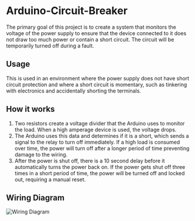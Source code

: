 # Arduino-Circuit-Breaker
The primary goal of this project is to create a system that monitors the voltage of the power supply to ensure that the device connected to it does not draw too much power or contain a short circuit. The circuit will be temporarily turned off during a fault.

## Usage
This is used in an environment where the power supply does not have short circuit protection and where a short circuit is momentary, such as tinkering with electronics and accidentally shorting the terminals.

## How it works
1. Two resistors create a voltage divider that the Arduino uses to monitor the load. When a high amperage device is used, the voltage drops.
2. The Arduino uses this data and determines if it is a short, which sends a signal to the relay to turn off immediately. If a high load is consumed over time, the power will turn off after a longer period of time preventing damage to the wiring.
3. After the power is shut off, there is a 10 second delay before it automatically turns the power back on. If the power gets shut off three times in a short period of time, the power will be turned off and locked out, requiring a manual reset.

## Wiring Diagram
![Wiring Diagram](https://github.com/le7390/Arduino-Circuit-Breaker/assets/60799129/b8efd1eb-e6ad-400c-983a-68f13119a893)
